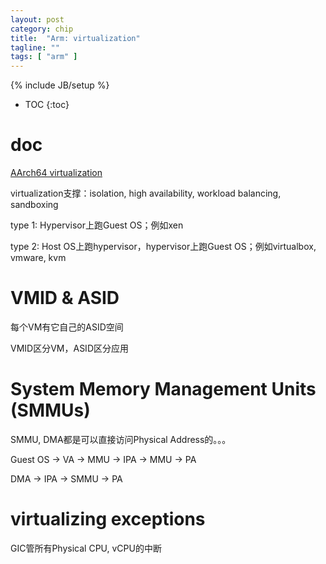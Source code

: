 ```yaml
---
layout: post
category: chip
title:  "Arm: virtualization"
tagline: ""
tags: [ "arm" ] 
---
```

{% include JB/setup %}

* TOC
{:toc}

# doc

[AArch64 virtualization](https://developer.arm.com/documentation/100942/0100/aarch64-virtualization)

virtualization支撑：isolation, high availability, workload balancing, sandboxing

type 1: Hypervisor上跑Guest OS；例如xen

type 2: Host OS上跑hypervisor，hypervisor上跑Guest OS；例如virtualbox, vmware, kvm

# VMID & ASID

每个VM有它自己的ASID空间

VMID区分VM，ASID区分应用

# System Memory Management Units (SMMUs)

SMMU, DMA都是可以直接访问Physical Address的。。。

Guest OS -> VA -> MMU -> IPA -> MMU -> PA

DMA -> IPA -> SMMU ->  PA

# virtualizing exceptions

GIC管所有Physical CPU, vCPU的中断

